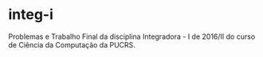 # integ-i
Problemas e Trabalho Final da disciplina Integradora - I de 2016/II do curso de Ciência da Computação da PUCRS.

